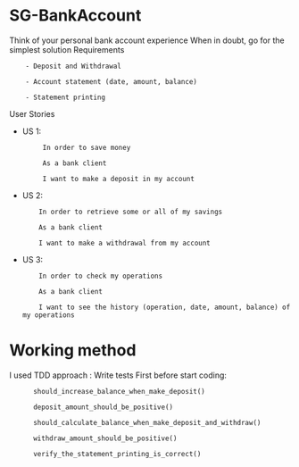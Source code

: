 # SG-BankAccount
Think of your personal bank account experience When in doubt, go for the simplest solution Requirements

        - Deposit and Withdrawal

        - Account statement (date, amount, balance)

        - Statement printing

 User Stories

* US 1:

           In order to save money

           As a bank client

           I want to make a deposit in my account

* US 2:

          In order to retrieve some or all of my savings

          As a bank client

          I want to make a withdrawal from my account

* US 3:

          In order to check my operations

          As a bank client

          I want to see the history (operation, date, amount, balance) of my operations
          
          
# Working method
I used TDD approach : Write tests First before start coding:

          should_increase_balance_when_make_deposit()
          
          deposit_amount_should_be_positive()
          
          should_calculate_balance_when_make_deposit_and_withdraw()
          
          withdraw_amount_should_be_positive()
          
          verify_the_statement_printing_is_correct()
          
